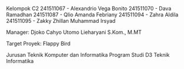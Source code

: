 Kelompok C2
241511067 - Alexandrio Vega Bonito
241511070 - Dava Ramadhan
241511087 - Qlio Amanda Febriany
241511094 - Zahra Aldila 
241511095 - Zakky Zhillan Muhammad Irsyad

Manager: Djoko Cahyo Utomo Lieharyani S.Kom., M.MT

Target Proyek: Flappy Bird

Jurusan Teknik Komputer dan Informatika
Program Studi D3 Teknik Informatika
